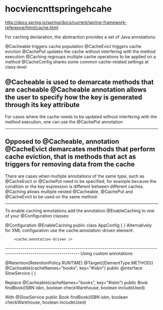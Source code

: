# hocviencnttspringehcahe
http://docs.spring.io/spring/docs/current/spring-framework-reference/html/cache.html

For caching declaration, the abstraction provides a set of Java annotations:

@Cacheable triggers cache population
@CacheEvict triggers cache eviction
@CachePut updates the cache without interfering with the method execution
@Caching regroups multiple cache operations to be applied on a method
@CacheConfig shares some common cache-related settings at class-level

@Cacheable is used to demarcate methods that are cacheable 
@Cacheable annotation allows the user to specify how the key is generated through its key attribute
--------------------------------------------------------------------------------------------------------------------
For cases where the cache needs to be updated without interfering with the method execution, 
one can use the @CachePut annotation

--------------------------------------------------------------------------------------------------------------------
Opposed to @Cacheable, annotation @CacheEvict demarcates methods that perform cache eviction, 
that is methods that act as triggers for removing data from the cache
--------------------------------------------------------------------------------------------------------------------
There are cases when multiple annotations of the same type, such as @CacheEvict or @CachePut need to be specified, for example because the condition or the key expression is different between different caches. 
@Caching allows multiple nested @Cacheable, @CachePut and @CacheEvict to be used on the same method:

--------------------------------------------------------------------------------------------------------------------
To enable caching annotations add the annotation @EnableCaching to one of your @Configuration classes:

@Configuration
@EnableCaching
public class AppConfig {
}
Alternatively for XML configuration use the cache:annotation-driven element:

<beans xmlns="http://www.springframework.org/schema/beans"
    xmlns:xsi="http://www.w3.org/2001/XMLSchema-instance"
    xmlns:cache="http://www.springframework.org/schema/cache"
    xsi:schemaLocation="
        http://www.springframework.org/schema/beans http://www.springframework.org/schema/beans/spring-beans.xsd
        http://www.springframework.org/schema/cache http://www.springframework.org/schema/cache/spring-cache.xsd">

        <cache:annotation-driven />

</beans>
--------------------------------------------------------------------------------------------------------------------
Using custom annotations


@Retention(RetentionPolicy.RUNTIME)
@Target({ElementType.METHOD})
@Cacheable(cacheNames="books", key="#isbn")
public @interface SlowService {
}

Replace
@Cacheable(cacheNames="books", key="#isbn")
public Book findBook(ISBN isbn, boolean checkWarehouse, boolean includeUsed)

With
@SlowService
public Book findBook(ISBN isbn, boolean checkWarehouse, boolean includeUsed)

